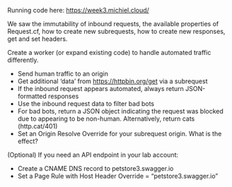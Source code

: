 Running code here: https://week3.michiel.cloud/

We saw the immutability of inbound requests, the available properties of Request.cf, how to create new subrequests, how to create new responses, get and set headers.

Create a worker (or expand existing code) to handle automated traffic differently.
- Send human traffic to an origin
- Get additional ‘data’  from https://httpbin.org/get via a subrequest
- If the inbound request appears automated, always return JSON-formatted responses
- Use the inbound request data to filter bad bots
- For bad bots, return a JSON object indicating the request was blocked due to appearing to be non-human. Alternatively, return cats (http.cat/401)
- Set an Origin Resolve Override for your subrequest origin. What is the effect?

(Optional) If you need an API endpoint in your lab account:
- Create a CNAME DNS record to petstore3.swagger.io
- Set a Page Rule with Host Header Override = “petstore3.swagger.io”

